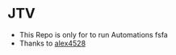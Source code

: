 ## <span style="font-size:1.3em;">JTV</span>

- This Repo is only for to run Automations fsfa
- Thanks to [alex4528](https://github.com/alex4528/m3u)
